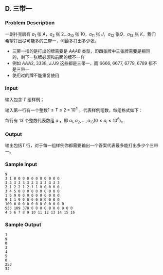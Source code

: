 ## D. 三带一

### Problem Description

一副扑克牌有 $a_1$ 张 $A$，$a_2$ 张 $2 \dots a_{10}$ 张 $10$，$a_{11}$ 张 $J$，$a_{12}$ 张$Q$，$a_{13}$ 张 $K$，我们希望打出尽可能多的三带一，问最多打出多少张。

- 三带一指的是打出的牌需要是 $AAAB$ 类型，即四张牌中三张牌需要是相同的，剩下一张牌必须和前面的牌不一样
- 例如 $AAA2$, $3338$, $JJJ9$ 这些都是三带一，而 $6666$, $6677$, $6779$, $6789$ 都不是三带一
- 使用过的牌不能重复使用

### Input

输入包含 $T$ 组样例；

输入第一行有一个整数$1\leq T \leq 2\times 10^4$ ，代表样例组数，每组格式如下：

每行有 $13$ 个整数代表数组 $a$ ，即 $a_1,a_2,\dots,a_{13} (0 \leq a_i \leq 10^6)$。

### Output

输出包括$T$ 行，对于每一组样例你都需要输出一个答案代表最多能打出多少个三带一。

### Sample Input

```plain
9
3 1 0 0 0 0 0 0 0 0 0 0 0
3 3 3 3 3 3 3 3 3 3 3 3 3
2 1 2 2 1 2 1 1 0 0 0 0 0
3 4 5 0 0 0 0 0 0 0 0 0 0
1 6 9 0 0 0 0 0 0 0 0 0 0
9 1 1 9 0 0 0 0 0 0 0 0 0
100 0 0 0 0 0 0 0 0 0 0 0 0
533 109 370 0 0 0 0 0 0 0 0 0 0
4 5 6 7 8 9 10 11 12 13 14 15 16
```

### Sample Output

```plain
1
9
0
3
4
5
0
253
32
```
